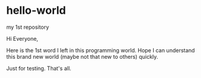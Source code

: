 # hello-world
my 1st repository

Hi Everyone,

Here is the 1st word I left in this programming world. 
Hope I can understand this brand new world (maybe not that new to others) quickly. 

Just for testing. 
That's all.
